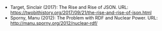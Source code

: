 - Target, Sinclair (2017): The Rise and Rise of JSON. URL: https://twobithistory.org/2017/09/21/the-rise-and-rise-of-json.html
- Sporny, Manu (2012): The Problem with RDF and Nuclear Power. URL: http://manu.sporny.org/2012/nuclear-rdf/